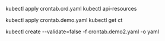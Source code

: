 kubectl apply crontab.crd.yaml
kubectl api-resources

kubectl apply crontab.demo.yaml
kubectl get ct

kubectl create --validate=false -f crontab.demo2.yaml -o yaml

